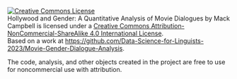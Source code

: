 <a rel="license" href="http://creativecommons.org/licenses/by-nc-sa/4.0/"><img alt="Creative Commons License" style="border-width:0" src="https://i.creativecommons.org/l/by-nc-sa/4.0/88x31.png" /></a><br /><span xmlns:dct="http://purl.org/dc/terms/" property="dct:title">Hollywood and Gender: A Quantitative Analysis of Movie Dialogues</span> by <span xmlns:cc="http://creativecommons.org/ns#" property="cc:attributionName">Mack Campbell</span> is licensed under a <a rel="license" href="http://creativecommons.org/licenses/by-nc-sa/4.0/">Creative Commons Attribution-NonCommercial-ShareAlike 4.0 International License</a>.<br />Based on a work at <a xmlns:dct="http://purl.org/dc/terms/" href="https://github.com/Data-Science-for-Linguists-2023/Movie-Gender-Dialogue-Analysis" rel="dct:source">https://github.com/Data-Science-for-Linguists-2023/Movie-Gender-Dialogue-Analysis</a>.

The code, analysis, and other objects created in the project are free to use for noncommercial use with attribution.
